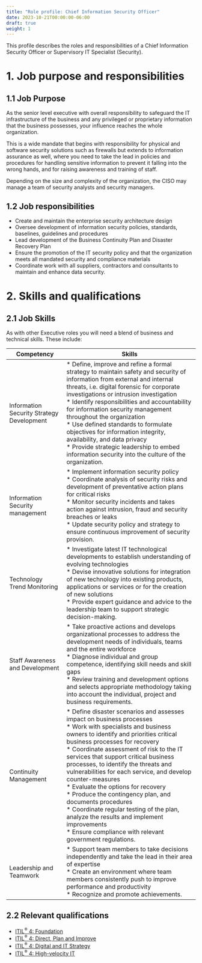 ```yaml
---
title: "Role profile: Chief Information Security Officer"
date: 2023-10-21T00:00:00-06:00
draft: true
weight: 1
---
```


This profile describes the roles and responsibilities of a Chief Information Security Officer or Supervisory IT Specialist (Security).

# 1. Job purpose and responsibilities
## 1.1 Job Purpose
As the senior level executive with overall responsibility to safeguard the IT infrastructure of the business and any privileged or proprietary information that the business possesses, your influence reaches the whole organization.

This is a wide mandate that begins with responsibility for physical and software security solutions such as firewalls but extends to information assurance as well, where you need to take the lead in policies and procedures for handling sensitive information to prevent it falling into the wrong hands, and for raising awareness and training of staff.

Depending on the size and complexity of the organization, the CISO may manage a team of security analysts and security managers.

## 1.2 Job responsibilities
- Create and maintain the enterprise security architecture design
- Oversee development of information security policies, standards, baselines, guidelines and procedures
- Lead development of the Business Continuity Plan and Disaster Recovery Plan
- Ensure the promotion of the IT security policy and that the organization meets all mandated security and compliance materials
- Coordinate work with all suppliers, contractors and consultants to maintain and enhance data security.

# 2. Skills and qualifications
## 2.1 Job Skills
As with other Executive roles you will need a blend of business and technical skills. These include:

| Competency                                | Skills                                                                                                                                                                                                                                                                                                                                                                                                                                                                                                                                                                                                                                                                         |
| ----------------------------------------- | ------------------------------------------------------------------------------------------------------------------------------------------------------------------------------------------------------------------------------------------------------------------------------------------------------------------------------------------------------------------------------------------------------------------------------------------------------------------------------------------------------------------------------------------------------------------------------------------------------------------------------------------------------------------------------ |
| Information Security Strategy Development | * Define, improve and refine a formal strategy to maintain safety and security of information from external and internal threats, i.e. digital forensic for corporate investigations or intrusion investigation <br /> * Identify responsibilities and accountability for information security management throughout the organization <br /> * Use defined standards to formulate objectives for information integrity, availability, and data privacy <br /> * Provide strategic leadership to embed information security into the culture of the organization. <br />                                                                                                        |
| Information Security management           | * Implement information security policy <br /> * Coordinate analysis of security risks and development of preventative action plans for critical risks <br /> * Monitor security incidents and takes action against intrusion, fraud and security breaches or leaks <br /> * Update security policy and strategy to ensure continuous improvement of security provision. <br />                                                                                                                                                                                                                                                                                                |
| Technology Trend Monitoring               | * Investigate latest IT technological developments to establish understanding of evolving technologies <br /> * Devise innovative solutions for integration of new technology into existing products, applications or services or for the creation of new solutions <br /> * Provide expert guidance and advice to the leadership team to support strategic decision-making. <br />                                                                                                                                                                                                                                                                                            |
| Staff Awareness and Development           | * Take proactive actions and develops organizational processes to address the development needs of individuals, teams and the entire workforce <br /> * Diagnose individual and group competence, identifying skill needs and skill gaps <br /> * Review training and development options and selects appropriate methodology taking into account the individual, project and business requirements. <br />                                                                                                                                                                                                                                                                    |
| Continuity Management                     | * Define disaster scenarios and assesses impact on business processes <br /> * Work with specialists and business owners to identify and priorities critical business processes for recovery <br /> * Coordinate assessment of risk to the IT services that support critical business processes, to identify the threats and vulnerabilities for each service, and develop counter-measures <br /> * Evaluate the options for recovery <br /> * Produce the contingency plan, and documents procedures <br /> * Coordinate regular testing of the plan, analyze the results and implement improvements <br /> * Ensure compliance with relevant government regulations. <br /> |
| Leadership and Teamwork                   | * Support team members to take decisions independently and take the lead in their area of expertise <br /> * Create an environment where team members consistently push to improve performance and productivity <br /> * Recognize and promote achievements. <br />                                                                                                                                                                                                                                                                                                                                                                                                            |

## 2.2 Relevant qualifications
- [ITIL<sup>®</sup> 4: Foundation](https://www.axelos.com/certifications/itil-service-management/itil-4-foundation)
- [ITIL<sup>®</sup> 4: Direct, Plan and Improve](https://www.axelos.com/certifications/itil-service-management/managing-professional/direct-plan-and-improve)
- [ITIL<sup>®</sup> 4: Digital and IT Strategy](https://www.axelos.com/certifications/itil-service-management/strategic-leader/digital-and-it-strategy)
- [ITIL<sup>®</sup> 4: High-velocity IT](https://www.axelos.com/certifications/itil-service-management/managing-professional/high-velocity-it)
